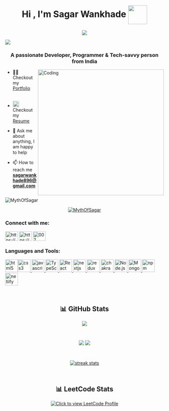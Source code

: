 <h1 align="center">Hi , I'm Sagar Wankhade <a href="#"><img width="60" height="60" align="center"
  src="https://media.tenor.com/fFWcjOYqpWMAAAAM/jasgagger-jason.gif"></a> </h1>

<p align="center">
  <a href="#">
<img src="https://readme-typing-svg.herokuapp.com?size=26&duration=2500&lines=Software+Engineer;fullstack+developer">
</a>
</p>
<a href="#">
<img src="https://blog.postman.com/wp-content/uploads/2019/01/platform.png"></a>

<h3 align="center">A passionate Developer, Programmer & Tech-savvy person from India</h3>

<img align="right" alt="Coding" width="400"
src="https://i.pinimg.com/originals/5a/ab/23/5aab239aeaf861b629f3eac134d6bf74.gif">



<!-- Portfolio -->
- 👨‍💻 Checkout my [Portfolio](https://MythOfSagar.github.io) &nbsp; <img width="15"
src="https://i.gifer.com/origin/b3/b34dc1592ae8556da933835c0d532738_w200.webp">


<!-- Resume -->
- <img width="20"
src="https://user-images.githubusercontent.com/66555692/190847273-1a125e30-6bb9-4221-916f-47ef6d774f58.png"> Checkout
my [Resume](https://drive.google.com/file/d/1fNp6Hs_BnTyJ8irjtbHlPhkTkV_qJxzC/view?usp=sharing)&nbsp; <img width="15"
src="https://i.gifer.com/origin/b3/b34dc1592ae8556da933835c0d532738_w200.webp">





- 💬 Ask me about anything, I am happy to help <img width="15"
src="https://i.gifer.com/origin/b3/b34dc1592ae8556da933835c0d532738_w200.webp">
- 📫 How to reach me **sagarwankhade896@gmail.com** <img width="15"
src="https://i.gifer.com/origin/b3/b34dc1592ae8556da933835c0d532738_w200.webp">

<p align="left"> <img src="https://komarev.com/ghpvc/?username=MythOfSagar&label=Profile%20views&color=0e75b6&style=flat"
  alt="MythOfSagar" /> </p>

<p align="center"> <a href="#"><img src="https://github-profile-trophy.vercel.app/?username=MythOfSagar&theme=algolia"
  alt="MythOfSagar" /></a> </p>

<h3 align="left">Connect with me:</h3>
<p align="left">
<a href="https://www.linkedin.com/in/MythOfSagar/" target="_blank"><img align="center"
     src="https://raw.githubusercontent.com/rahuldkjain/github-profile-readme-generator/master/src/images/icons/Social/linked-in-alt.svg"
     alt="https://www.linkedin.com/in/MythOfSagar/" height="30" width="40" /></a>
<a href="https://instagram.com/MythOfSagar" target="_blank"><img align="center"
     src="https://raw.githubusercontent.com/rahuldkjain/github-profile-readme-generator/master/src/images/icons/Social/instagram.svg"
     alt="https://www.instagram.com" height="30" width="40" /></a>
<a href="https://www.leetcode.com/GitAddSagar" target="_blank"><img align="center"
     src="https://raw.githubusercontent.com/rahuldkjain/github-profile-readme-generator/master/src/images/icons/Social/leet-code.svg"
     alt="007" height="30" width="40" /></a>
</p>

<h3 align="left">Languages and Tools:</h3>
<p align="left">
  <a href="#">
<img src="https://user-images.githubusercontent.com/25181517/192158954-f88b5814-d510-4564-b285-dff7d6400dad.png"
  alt="html5" width="40" height="40" /><img
  src="https://user-images.githubusercontent.com/25181517/183898674-75a4a1b1-f960-4ea9-abcb-637170a00a75.png"
  alt="css3" width="40" height="40" />
<img src="https://user-images.githubusercontent.com/25181517/117447155-6a868a00-af3d-11eb-9cfe-245df15c9f3f.png"
  alt="javascript" width="40" height="40" />
<img src="https://profilinator.rishav.dev/skills-assets/typescript-original.svg" alt="TypeScript" width="40"
  height="40" />
<img src="https://profilinator.rishav.dev/skills-assets/react-original-wordmark.svg" alt="React" width="40"
  height="40" />
<img src="https://www.rlogical.com/wp-content/uploads/2021/08/Rlogical-Blog-Images-thumbnail.png" alt="nextjs"
  width="40" height="40" />
<img src="https://user-images.githubusercontent.com/25181517/187896150-cc1dcb12-d490-445c-8e4d-1275cd2388d6.png"
  alt="redux" width="40" height="40" />
<img src="https://user-images.githubusercontent.com/25181517/190887639-d0ba4ec9-ddbe-45dd-bea1-4db83846503e.png"
  alt="chakra" width="40" height="40" />
<img src="https://profilinator.rishav.dev/skills-assets/nodejs-original-wordmark.svg" alt="Node.js" width="40"
  height="40" />
<img src="https://profilinator.rishav.dev/skills-assets/mongodb-original-wordmark.svg" alt="MongoDB" width="40"
  height="40" />
<img src="https://user-images.githubusercontent.com/25181517/121401671-49102800-c959-11eb-9f6f-74d49a5e1774.png"
  alt="npm" width="40" height="40" />

<img src="https://skillicons.dev/icons?i=netlify" alt="netlify" width="40" height="40" />
</a>
</p>
<br />

<h2 align="center"> 📊 GitHub Stats</h2>
<p align="center">
  <a href="#">
<img
  src="http://github-profile-summary-cards.vercel.app/api/cards/profile-details?username=MythOfSagar&theme=solarized_dark">
</a>
</p>
<br />
<p align="center">
  <a href="#">
<img
  src="http://github-profile-summary-cards.vercel.app/api/cards/most-commit-language?username=MythOfSagar&theme=solarized_dark"></a>
  <a href="#"><img src="http://github-profile-summary-cards.vercel.app/api/cards/stats?username=MythOfSagar&theme=solarized_dark"></a>

</p>
<br />
<p align="center">
  <a href="#">
<img alt="streak stats"
  src="https://github-readme-streak-stats.herokuapp.com/?user=MythOfSagar&theme=nord"></a>
</p>
<br />
<h2 align="center">📊 LeetCode Stats</h2>
<p align="center">
<a href="https://www.leetcode.com/GitAddSagar" target="_blank"><img title="Click to view LeetCode Profile"
     align="center" src="https://leetcard.jacoblin.cool/GitAddSagar?theme=nord" /></a>
</p>
